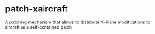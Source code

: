 # patch-xaircraft
A patching mechanism that allows to distribute X-Plane modifications to aircraft as a self-contained patch
